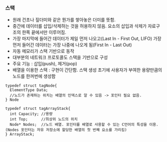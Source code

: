 ### 스택
* 원래 건초나 짚더미와 같은 뭔가를 쌓아놓은 더미를 뜻함.
* 중간에 데이터를 삽입/삭제하는 것을 허용하지 않음. 요소의 삽입과 삭제가 자료구조의 한쪽 끝에서만 이루어짐.
* 가장 마지막에 들어간 데이터가 제일 먼저 나오고(Last In - First Out, LIFO) 가장 먼저 들어간 데이터는 가장 나중에 나오게 됨(First In - Last Out)
* 자동 메모리가 스택 기반으로 동작
* 대부분의 네트워크 프로토콜도 스택을 기반으로 구성
* 주요 기능 : 삽입(push), 제거(pop)
* 배열을 이용한 스택 : 구현이 간단함. 스택 생성 초기에 사용자가 부여한 용량만큼의 노드를 한꺼번에 생성함

```
typedef struct tagNode{
  ElementType Data;
  //노드가 존재하는 위치는 배열의 인덱스로 알 수 있음 -> 포인터 필요 없음.
} Node

typedef struct tagArrayStack{
  int Capacity; //용량
  int Top;      //최상위 노드의 위치
  Node* Nodes;  //노드 배열. 포인터를 배열로 사용할 수 있는 C언어의 특성을 이용. (Nodes 포인터는 자유 저장소에 할당한 배열의 첫 번째 요소를 가리킴)
} ArrayStack;
```

